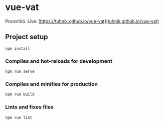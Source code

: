 # vue-vat
Proovitöö. Live: [https://tuhnik.github.io/vue-vat](tuhnik.github.io/vue-vat)
## Project setup
```
npm install
```

### Compiles and hot-reloads for development
```
npm run serve
```

### Compiles and minifies for production
```
npm run build
```

### Lints and fixes files
```
npm run lint
```
